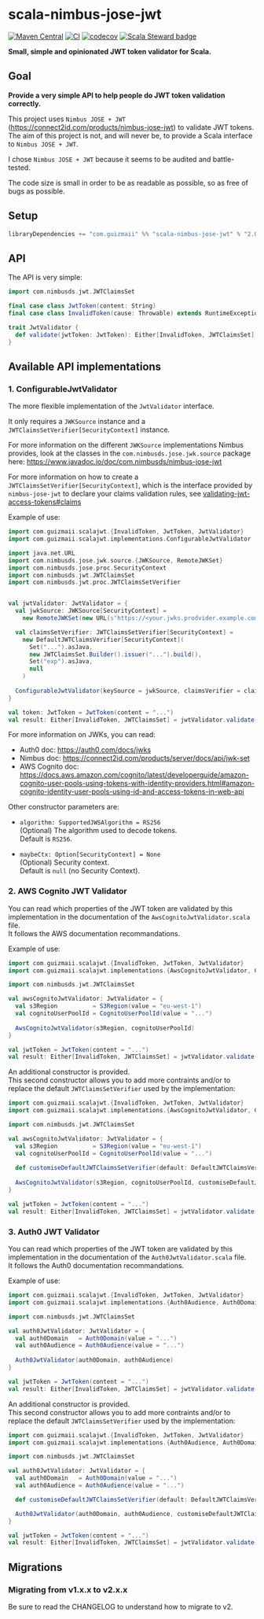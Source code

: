 # scala-nimbus-jose-jwt

[![Maven Central](https://maven-badges.herokuapp.com/maven-central/com.guizmaii/scala-nimbus-jose-jwt/badge.svg)](https://maven-badges.herokuapp.com/maven-central/com.guizmaii/scala-nimbus-jose-jwt)
[![CI](https://github.com/guizmaii/scala-nimbus-jose-jwt/actions/workflows/CI.yaml/badge.svg)](https://github.com/guizmaii/scala-nimbus-jose-jwt/actions/workflows/CI.yaml)
[![codecov](https://codecov.io/gh/guizmaii/scala-nimbus-jose-jwt/branch/master/graph/badge.svg)](https://codecov.io/gh/guizmaii/scala-nimbus-jose-jwt)
[![Scala Steward badge](https://img.shields.io/badge/Scala_Steward-helping-blue.svg?style=flat&logo=data:image/png;base64,iVBORw0KGgoAAAANSUhEUgAAAA4AAAAQCAMAAAARSr4IAAAAVFBMVEUAAACHjojlOy5NWlrKzcYRKjGFjIbp293YycuLa3pYY2LSqql4f3pCUFTgSjNodYRmcXUsPD/NTTbjRS+2jomhgnzNc223cGvZS0HaSD0XLjbaSjElhIr+AAAAAXRSTlMAQObYZgAAAHlJREFUCNdNyosOwyAIhWHAQS1Vt7a77/3fcxxdmv0xwmckutAR1nkm4ggbyEcg/wWmlGLDAA3oL50xi6fk5ffZ3E2E3QfZDCcCN2YtbEWZt+Drc6u6rlqv7Uk0LdKqqr5rk2UCRXOk0vmQKGfc94nOJyQjouF9H/wCc9gECEYfONoAAAAASUVORK5CYII=)](https://scala-steward.org)

**Small, simple and opinionated JWT token validator for Scala.**

## Goal

**Provide a very simple API to help people do JWT token validation correctly.**

This project uses `Nimbus JOSE + JWT` (https://connect2id.com/products/nimbus-jose-jwt) to validate JWT tokens.
The aim of this project is not, and will never be, to provide a Scala interface to `Nimbus JOSE + JWT`.

I chose `Nimbus JOSE + JWT` because it seems to be audited and battle-tested.

The code size is small in order to be as readable as possible, so as free of bugs as possible.

## Setup

```scala
libraryDependencies += "com.guizmaii" %% "scala-nimbus-jose-jwt" % "2.0.0-RC1"
```

## API

The API is very simple:

```scala
import com.nimbusds.jwt.JWTClaimsSet

final case class JwtToken(content: String)
final case class InvalidToken(cause: Throwable) extends RuntimeException(cause.getMessage, cause)

trait JwtValidator {
  def validate(jwtToken: JwtToken): Either[InvalidToken, JWTClaimsSet]
}
```

## Available API implementations

### 1. ConfigurableJwtValidator

The more flexible implementation of the `JwtValidator` interface.

It only requires a `JWKSource` instance and a `JWTClaimsSetVerifier[SecurityContext]` instance.    

For more information on the different `JWKSource` implementations Nimbus provides, look at the classes in the `com.nimbusds.jose.jwk.source` package here: https://www.javadoc.io/doc/com.nimbusds/nimbus-jose-jwt    

For more information on how to create a `JWTClaimsSetVerifier[SecurityContext]`, which is the interface provided by `nimbus-jose-jwt` to
declare your claims validation rules, see [validating-jwt-access-tokens#claims](https://connect2id.com/products/nimbus-jose-jwt/examples/validating-jwt-access-tokens#claims)

Example of use:
```scala
import com.guizmaii.scalajwt.{InvalidToken, JwtToken, JwtValidator}
import com.guizmaii.scalajwt.implementations.ConfigurableJwtValidator

import java.net.URL
import com.nimbusds.jose.jwk.source.{JWKSource, RemoteJWKSet}
import com.nimbusds.jose.proc.SecurityContext
import com.nimbusds.jwt.JWTClaimsSet
import com.nimbusds.jwt.proc.JWTClaimsSetVerifier


val jwtValidator: JwtValidator = {
  val jwkSource: JWKSource[SecurityContext] = 
    new RemoteJWKSet(new URL(s"https://<your.jwks.prodvider.example.com>/.well-known/jwks.json"))

  val claimsSetVerifier: JWTClaimsSetVerifier[SecurityContext] =
    new DefaultJWTClaimsVerifier[SecurityContext](
      Set("...").asJava,
      new JWTClaimsSet.Builder().issuer("...").build(),
      Set("exp").asJava,
      null
    )
  
  ConfigurableJwtValidator(keySource = jwkSource, claimsVerifier = claimsSetVerifier)
}

val token: JwtToken = JwtToken(content = "...")
val result: Either[InvalidToken, JWTClaimsSet] = jwtValidator.validate(token)
```

For more information on JWKs, you can read:   
  - Auth0 doc: https://auth0.com/docs/jwks    
  - Nimbus doc: https://connect2id.com/products/server/docs/api/jwk-set       
  - AWS Cognito doc: https://docs.aws.amazon.com/cognito/latest/developerguide/amazon-cognito-user-pools-using-tokens-with-identity-providers.html#amazon-cognito-identity-user-pools-using-id-and-access-tokens-in-web-api

Other constructor parameters are:

  - `algorithm: SupportedJWSAlgorithm = RS256`   
    (Optional) The algorithm used to decode tokens.   
    Default is `RS256`.

  - `maybeCtx: Option[SecurityContext] = None`   
    (Optional) Security context.    
    Default is `null` (no Security Context).
    
### 2. AWS Cognito JWT Validator

You can read which properties of the JWT token are validated by this implementation in the documentation of the `AwsCognitoJwtValidator.scala` file.      
It follows the AWS documentation recommandations.

Example of use:
```scala
import com.guizmaii.scalajwt.{InvalidToken, JwtToken, JwtValidator}
import com.guizmaii.scalajwt.implementations.{AwsCognitoJwtValidator, CognitoUserPoolId, S3Region}

import com.nimbusds.jwt.JWTClaimsSet

val awsCognitoJwtValidator: JwtValidator = {
  val s3Region          = S3Region(value = "eu-west-1")
  val cognitoUserPoolId = CognitoUserPoolId(value = "...")
  
  AwsCognitoJwtValidator(s3Region, cognitoUserPoolId)
}

val jwtToken = JwtToken(content = "...")
val result: Either[InvalidToken, JWTClaimsSet] = jwtValidator.validate(token)
```

An additional constructor is provided.    
This second constructor allows you to add more contraints and/or to replace the default `JWTClaimsSetVerifier` used by the implementation:

```scala
import com.guizmaii.scalajwt.{InvalidToken, JwtToken, JwtValidator}
import com.guizmaii.scalajwt.implementations.{AwsCognitoJwtValidator, CognitoUserPoolId, S3Region}

import com.nimbusds.jwt.JWTClaimsSet

val awsCognitoJwtValidator: JwtValidator = {
  val s3Region          = S3Region(value = "eu-west-1")
  val cognitoUserPoolId = CognitoUserPoolId(value = "...")
  
  def customiseDefaultJWTClaimsSetVerifier(default: DefaultJWTClaimsVerifier[SecurityContext]): JWTClaimsSetVerifier[SecurityContext] = ??? // To implement
  
  AwsCognitoJwtValidator(s3Region, cognitoUserPoolId, customiseDefaultJWTClaimsSetVerifier)
}

val jwtToken = JwtToken(content = "...")
val result: Either[InvalidToken, JWTClaimsSet] = jwtValidator.validate(token)
```

### 3. Auth0 JWT Validator

You can read which properties of the JWT token are validated by this implementation in the documentation of the `Auth0JwtValidator.scala` file.      
It follows the Auth0 documentation recommandations.

Example of use:
```scala
import com.guizmaii.scalajwt.{InvalidToken, JwtToken, JwtValidator}
import com.guizmaii.scalajwt.implementations.{Auth0Audience, Auth0Domain, Auth0JwtValidator}

import com.nimbusds.jwt.JWTClaimsSet

val auth0JwtValidator: JwtValidator = {
  val auth0Domain   = Auth0Domain(value = "...")
  val auth0Audience = Auth0Audience(value = "...")
  
  Auth0JwtValidator(auth0Domain, auth0Audience)
}

val jwtToken = JwtToken(content = "...")
val result: Either[InvalidToken, JWTClaimsSet] = jwtValidator.validate(token)
```

An additional constructor is provided.    
This second constructor allows you to add more contraints and/or to replace the default `JWTClaimsSetVerifier` used by the implementation:

```scala
import com.guizmaii.scalajwt.{InvalidToken, JwtToken, JwtValidator}
import com.guizmaii.scalajwt.implementations.{Auth0Audience, Auth0Domain, Auth0JwtValidator}

import com.nimbusds.jwt.JWTClaimsSet

val auth0JwtValidator: JwtValidator = {
  val auth0Domain   = Auth0Domain(value = "...")
  val auth0Audience = Auth0Audience(value = "...")

  def customiseDefaultJWTClaimsSetVerifier(default: DefaultJWTClaimsVerifier[SecurityContext]): JWTClaimsSetVerifier[SecurityContext] = ??? // To implement

  Auth0JwtValidator(auth0Domain, auth0Audience, customiseDefaultJWTClaimsSetVerifier)
}

val jwtToken = JwtToken(content = "...")
val result: Either[InvalidToken, JWTClaimsSet] = jwtValidator.validate(token)
```

## Migrations

### Migrating from v1.x.x to v2.x.x

Be sure to read the CHANGELOG to understand how to migrate to v2.
